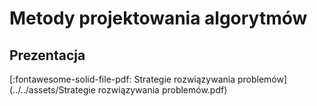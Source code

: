 # Metody projektowania algorytmów

## Prezentacja

[:fontawesome-solid-file-pdf: Strategie rozwiązywania problemów](../../assets/Strategie rozwiązywania problemów.pdf)